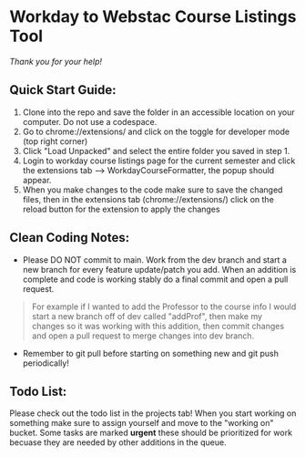 # Workday to Webstac Course Listings Tool
*Thank you for your help!*

## Quick Start Guide:
1. Clone into the repo and save the folder in an accessible location on your computer. Do not use a codespace.
2. Go to chrome://extensions/ and click on the toggle for developer mode (top right corner)
3. Click "Load Unpacked" and select the entire folder you saved in step 1.
4. Login to workday course listings page for the current semester and click the extensions tab --> WorkdayCourseFormatter, the popup should appear.
5. When you make changes to the code make sure to save the changed files, then in the extensions tab (chrome://extensions/) click on the reload button for the extension to apply the changes

## Clean Coding Notes:
- Please DO NOT commit to main. Work from the dev branch and start a new branch for every feature update/patch you add. When an addition is complete and code is working stably do a final commit and open a pull request.
> For example if I wanted to add the Professor to the course info I would start a new branch off of dev called "addProf", then make my changes so it was working with this addition, then commit changes and open a pull request to merge changes into dev branch.
- Remember to git pull before starting on something new and git push periodically!

## Todo List:
Please check out the todo list in the projects tab! When you start working on something make sure to assign yourself and move to the "working on" bucket. Some tasks are marked **urgent** these should be prioritized for work becuase they are needed by other additions in the queue. 
